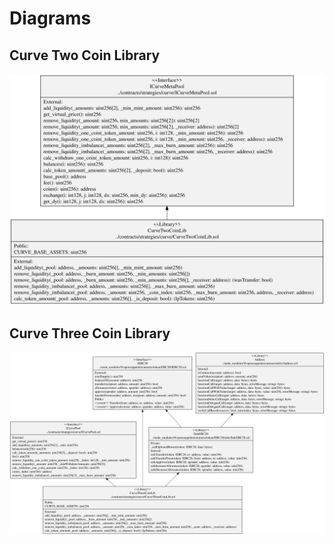 # Diagrams

## Curve Two Coin Library

![CurveTwoCoinLib](../../../docs/CurveTwoCoinLib.svg)

## Curve Three Coin Library

![CurveThreeCoinLib](../../../docs/CurveThreeCoinLib.svg)
